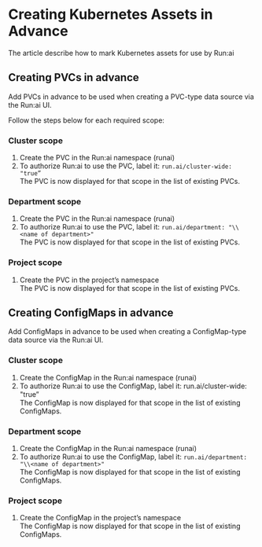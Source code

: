 # Creating Kubernetes Assets in Advance

The article describe how to mark Kubernetes assets for use by Run:ai

## Creating PVCs in advance

Add PVCs in advance to be used when creating a PVC-type data source via the Run:ai UI.

Follow the steps below for each required scope:


### Cluster scope

1.  Create the PVC in the Run:ai namespace (runai)
2.  To authorize Run:ai to use the PVC, label it: `run.ai/cluster-wide: "true”`  
    The PVC is now displayed for that scope in the list of existing PVCs.

### Department scope

1.  Create the PVC in the Run:ai namespace (runai)
2.  To authorize Run:ai to use the PVC, label it: `run.ai/department: "\\<name of department>"`  
    The PVC is now displayed for that scope in the list of existing PVCs.

### Project scope

1.  Create the PVC in the project’s namespace  
    The PVC is now displayed for that scope in the list of existing PVCs.

## Creating ConfigMaps in advance

Add ConfigMaps in advance to be used when creating a ConfigMap-type data source via the Run:ai UI.

### Cluster scope

1.  Create the ConfigMap in the Run:ai namespace (runai)
2.  To authorize Run:ai to use the ConfigMap, label it: run.ai/cluster-wide: "true”  
    The ConfigMap is now displayed for that scope in the list of existing ConfigMaps.

### Department scope

1.  Create the ConfigMap in the Run:ai namespace (runai)
2.  To authorize Run:ai to use the ConfigMap, label it: `run.ai/department: "\\<name of department>"`  
    The ConfigMap is now displayed for that scope in the list of existing ConfigMaps.

### Project scope

1.  Create the ConfigMap in the project’s namespace  
    The ConfigMap is now displayed for that scope in the list of existing ConfigMaps.
